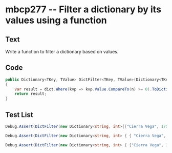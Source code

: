 # mbcp277 -- Filter a dictionary by its values using a function

## Text

Write a function to filter a dictionary based on values.

## Code

```csharp
public Dictionary<TKey, TValue> DictFilter<TKey, TValue>(Dictionary<TKey, TValue> dict, TValue n) where TValue : IComparable
{
    var result = dict.Where(kvp => kvp.Value.CompareTo(n) >= 0).ToDictionary(kvp => kvp.Key, kvp => kvp.Value);
    return result;
}
```

## Test List

```csharp
Debug.Assert(DictFilter(new Dictionary<string, int>{{"Cierra Vega", 175}, {"Alden Cantrell", 180}, {"Kierra Gentry", 165}, {"Pierre Cox", 190}}, 170).SequenceEqual(new Dictionary<string, int>{{"Cierra Vega", 175}, {"Alden Cantrell", 180}, {"Pierre Cox", 190}}));
```

```csharp
Debug.Assert(DictFilter(new Dictionary<string, int> { { "Cierra Vega", 175 }, { "Alden Cantrell", 180 }, { "Kierra Gentry", 165 }, { "Pierre Cox", 190 } }, 180).SequenceEqual(new Dictionary<string, int> { { "Alden Cantrell", 180 }, { "Pierre Cox", 190 } }));
```

```csharp
Debug.Assert(DictFilter(new Dictionary<string, int> { {"Cierra Vega", 175}, {"Alden Cantrell", 180}, {"Kierra Gentry", 165}, {"Pierre Cox", 190} }, 190).SequenceEqual(new Dictionary<string, int> { {"Pierre Cox", 190} }));
```
